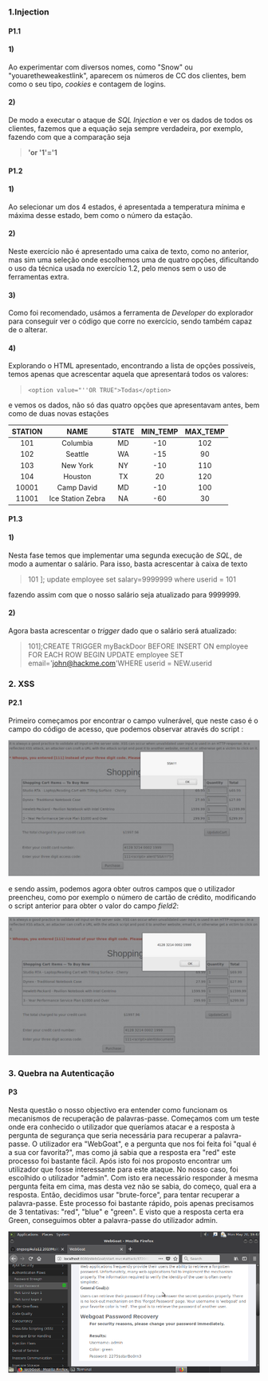 
### 1.Injection

#### P1.1

#### 1)
Ao experimentar com diversos nomes, como "Snow" ou "youaretheweakestlink", aparecem os números de CC dos clientes, bem como o seu tipo, *cookies* e contagem de logins.

#### 2)
De modo a executar o ataque de *SQL Injection* e ver os dados de todos os clientes, fazemos que a equação seja sempre verdadeira, por exemplo, fazendo com que a comparação seja 

> **'or '1'='1**

#### P1.2

#### 1)
Ao selecionar um dos 4 estados, é apresentada a temperatura mínima e máxima desse estado, bem como o número da estação.

#### 2)
Neste exercício não é apresentado uma caixa de texto, como no anterior, mas sim uma seleção onde escolhemos uma de quatro opções, dificultando o uso da técnica usada no exercício 1.2, pelo menos sem o uso de ferramentas extra.

#### 3)
Como foi recomendado, usámos a ferramenta de *Developer* do explorador para conseguir ver o código que corre no exercício, sendo também capaz de o alterar.

#### 4)
Explorando o HTML apresentado, encontrando a lista de opções possiveis, temos apenas que acrescentar aquela que apresentará todos os valores: 
> `<option value="''OR TRUE">Todas</option>`

 e vemos os dados, não só das quatro opções que apresentavam antes, bem como de duas novas estações
 
|STATION |	NAME |	STATE |	MIN_TEMP |	MAX_TEMP |
|:------:|:------:|:------:|:------:|:------:|
| 101	| Columbia	| MD	| -10	| 102 |
| 102	| Seattle	| WA	| -15	| 90 |
| 103	| New York	| NY	| -10	| 110 |
| 104	| Houston	| TX	| 20	| 120 |
| 10001	| Camp David	| MD	| -10	| 100 |
| 11001	| Ice Station Zebra	| NA	| -60	| 30 |


#### P1.3

#### 1)
Nesta fase temos que implementar uma segunda execução de *SQL*, de modo a aumentar o salário. Para isso, basta acrescentar à caixa de texto 

> 101 ]; update employee set salary=9999999 where userid = 101

fazendo assim com que o nosso salário seja atualizado para 9999999.


#### 2)
Agora basta acrescentar o *trigger* dado que o salário será atualizado:

> 101];CREATE TRIGGER myBackDoor BEFORE INSERT ON employee FOR EACH ROW BEGIN UPDATE employee SET email='john@hackme.com'WHERE userid = NEW.userid


### 2. XSS

#### P2.1

Primeiro começamos por encontrar o campo vulnerável, que neste caso é o campo do código de acesso, que podemos observar através do script *<script> alert("SSA!!!")</script>* :

![](./imagens_p2/2_1.JPG)

e sendo assim, podemos agora obter outros campos que o utilizador preencheu, como por exemplo o número de cartão de crédito, modificando o script anterior para obter o valor do campo *field2*:

![](./imagens_p2/2_2.JPG)
### 3. Quebra na Autenticação

#### P3

Nesta questão o nosso objectivo era entender como funcionam os mecanismos de recuperação de palavras-passe.
Começamos com um teste onde era conhecido o utilizador que queríamos atacar e a resposta à pergunta de segurança que seria necessária para recuperar a palavra-passe. O utilizador era "WebGoat", e a pergunta que nos foi feita foi "qual é a sua cor favorita?", mas como já sabia que a resposta era "red" este processo foi bastante fácil.
Após isto foi nos proposto encontrar um utilizador que fosse interessante para este ataque. No nosso caso, foi escolhido o utilizador "admin". Com isto era necessário responder à mesma pergunta feita em cima, mas desta vez não se sabia, do começo, qual era a resposta. Então, decidimos usar "brute-force", para tentar recuperar a palavra-passe. Este processo foi bastante rápido, pois apenas precisamos de 3 tentativas: "red", "blue" e "green". E visto que a resposta certa era Green, conseguimos obter a palavra-passe do utilizador admin.

![](./imagens_p3/admin.png)

